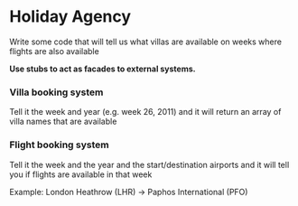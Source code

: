# Holiday Agency

Write some code that will tell us what villas are available on weeks where flights are also available

**Use stubs to act as facades to external systems.**

### Villa booking system

Tell it the week and year (e.g. week 26, 2011) and it will return an array of villa names that are available

### Flight booking system

Tell it the week and the year and the start/destination airports and it will tell you if flights are available in that week

Example: London Heathrow (LHR) -> Paphos International (PFO)
